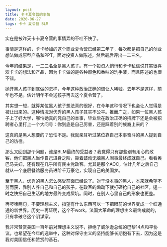 ```yaml
---
layout: post
title: 卡卡夏令营的事情
date: 2020-06-27
tags: 卡卡 夏令营 BLM
---
```


实在是被昨天卡卡夏令营的事情弄的不吐不快了。

事情是这样的，卡卡参加的这个商业夏令营已经第二年了，每次都是把自己的创业想法做成原型产品和PPT，面对投资人做陈述，然后最后评出一二三名。

今年的结果是，一二三名全是黑人孩子。有一个投资人悄悄和卡卡私信说其实很喜欢卡卡的想法和产品，因为卡卡做的是各种颜色和香味的洗手液，而且陈述的也很不错。

抛开黑人孩子到底做的怎样，今年这种政治正确的谱让人唏嘘。去年不是这样，前年也不是。估计明年不会送孩子再去这个夏令营了。

其实想一想，就算某位黑人孩子想法真的很好，在今年这种情况下也会让人觉得是被让出来的。这种情况对优秀的黑人孩子其实不公平。推而广之，如果一位黑人孩子上了好大学，哪怕她真的凭自己的本事，毕业后在政治正确的招牌下还是会被招聘者心里打上一个大问号：你到底是自己厉害，还是踩着别的族裔上来的？

这真的是黑人想要的？恐怕不是。我就亲耳听过某位靠自己本事奋斗的黑人提到自己的彷徨。

那么又回到那个问题，谁是BLM最终的受益者？我觉得只有那些别有用心的政客，他们把黑人当作自己进身之阶，靠着鼓动无脑黑人闹事最终成就自己。看看奥巴马夫妇，还有现在几乎所有民主党政客。尤其是那个AOC，估计几年之后自己就从一个底层餐馆服务员进阶千万豪宅，实现自己的美国梦。

至于黑人，优秀的黑人怎么感受前面已经说了。对于没本事的黑人，本来就希望不劳而获，靠别人养自己和自己的孩子。在政客的煽动下就打砸抢自己的社区，逞一时之快把自己生活的地方最终变成屎坑。同时，在别人心里自己的形象也更差。

再啰嗦两句，不要理想主义，指望有什么东西可以一下把眼前的世界变成一个红通通的新世界。历史一再证明，这个不work。法国大革命的理想主义最终成就的，只有拿破仑这个阴谋家。

我非常赞赏美国一百年前对理想主义说不，拒绝了威尔逊总统的巴黎14点和平协议。也希望在今年的选举中，这种对保守主义的坚持能够长期抱有下去，因为这是我对美国信任和赞赏的基石。